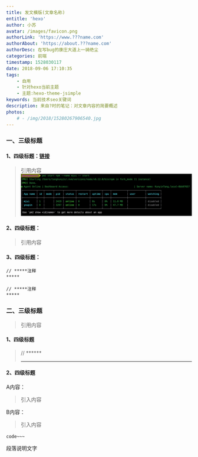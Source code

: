 ```yaml
---
title: 发文模版(文章名称)
entitle: 'hexo'
author: 小苏
avatar: /images/favicon.png
authorLink: 'https://www.???name.com'
authorAbout: 'https://about.???name.com'
authorDesc: 在写bug的康庄大道上一骑绝尘
categories: 前端
timestamp: 1528030117
date: 2018-09-06 17:10:35
tags:
    - 自用
    - 针对hexo当前主题
    - 主题:hexo-theme-jsimple
keywords: 当前技术seo关键词
description: 来自?时的笔记：对文章内容的简要概述
photos:
    # - /img/2018/15280267906540.jpg
---
```


<!-- 文档内容与上面参数必须相隔一行 -->
### 一、三级标题

#### 1、四级标题：[链接](https://???/???)
> 引用内容
![嵌入图片](/img/2018/15280271298874.jpg)

#### 2、四级标题：
> 引用内容

#### 3、四级标题：
```
// *****注释
*****
​
// *****注释
*****
```

### 二、三级标题

> 引用内容

#### 1、四级标题
> // ******
> *********

#### 2、四级标题

A内容：
> 引入内容

B内容：
> 引入内容
```
code~~~
```
段落说明文字


